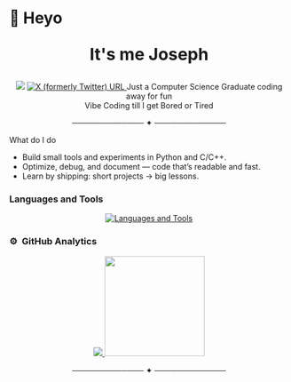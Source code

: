 # 👋 Heyo

<p align="center" style="font-size: 30px;"><b>It's me Joseph</b></p>
<div align="center">
<img src="https://visitor-badge.laobi.icu/badge?page_id=joseph456d&left_text=Views" />
<a href="https://x.com/Joseph456D">
<img alt="X (formerly Twitter) URL" src="https://img.shields.io/twitter/url?url=https%3A%2F%2Fx.com%2FJoseph456D&label=Follow&labelColor=Black">
</a>
Just a Computer Science Graduate coding away for fun <br>
Vibe Coding till I get Bored or Tired

───────────── ✦ ─────────────

</div>

What do I do

- Build small tools and experiments in Python and C/C++.
- Optimize, debug, and document — code that’s readable and fast.
- Learn by shipping: short projects → big lessons.

### Languages and Tools

<p align="center">
  <a href="https://skillicons.dev">
    <img src="https://skillicons.dev/icons?i=py,c,cpp,arduino,bash,html,css,discord,flask,git,github,gtk,java,js,linkedin,md,mysql,opencv,php,powershell,stackoverflow,vscode,windows,linux&perline=8" alt="Languages and Tools" />
  </a>
</p>

### ⚙️ &nbsp;GitHub Analytics

<p align="center">
<a href="https://github.com/Joseph456D">
  <img src="https://github-readme-streak-stats.herokuapp.com/?user=Joseph456D&layout=compact&theme=algolia&hide_border=false" />
  <img height="180em" src="https://github-readme-stats.vercel.app/api/top-langs/?username=Joseph456D&layout=compact&langs_count=8&theme=algolia"/>
</a>
</p>

<div align="center">

───────────── ✦ ─────────────

</div>
